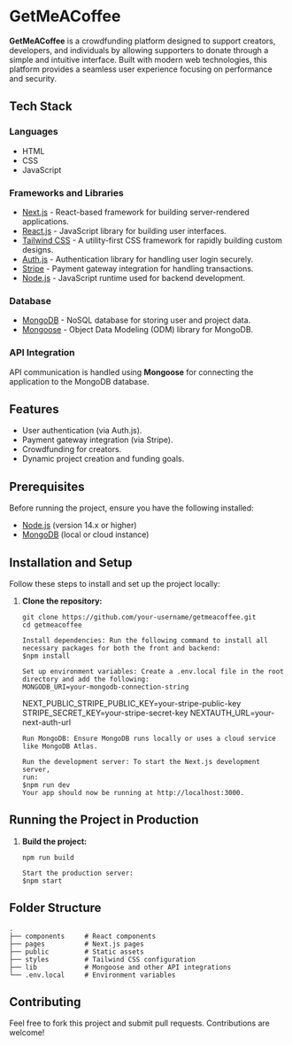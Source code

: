 
<!DOCTYPE html>
<html lang="en">
<head>
  <meta charset="UTF-8">
  <meta name="viewport" content="width=device-width, initial-scale=1.0">
  
</head>
<body>
  <h1>GetMeACoffee</h1>
  <p><strong>GetMeACoffee</strong> is a crowdfunding platform designed to support creators, developers, and individuals by allowing supporters to donate through a simple and intuitive interface. Built with modern web technologies, this platform provides a seamless user experience focusing on performance and security.</p>

  <h2>Tech Stack</h2>
  <h3>Languages</h3>
  <ul>
    <li>HTML</li>
    <li>CSS</li>
    <li>JavaScript</li>
  </ul>

  <h3>Frameworks and Libraries</h3>
  <ul>
    <li><a href="https://nextjs.org/" target="_blank">Next.js</a> - React-based framework for building server-rendered applications.</li>
    <li><a href="https://reactjs.org/" target="_blank">React.js</a> - JavaScript library for building user interfaces.</li>
    <li><a href="https://tailwindcss.com/" target="_blank">Tailwind CSS</a> - A utility-first CSS framework for rapidly building custom designs.</li>
    <li><a href="https://authjs.dev/" target="_blank">Auth.js</a> - Authentication library for handling user login securely.</li>
    <li><a href="https://stripe.com/" target="_blank">Stripe</a> - Payment gateway integration for handling transactions.</li>
    <li><a href="https://nodejs.org/" target="_blank">Node.js</a> - JavaScript runtime used for backend development.</li>
  </ul>

  <h3>Database</h3>
  <ul>
    <li><a href="https://www.mongodb.com/" target="_blank">MongoDB</a> - NoSQL database for storing user and project data.</li>
    <li><a href="https://mongoosejs.com/" target="_blank">Mongoose</a> - Object Data Modeling (ODM) library for MongoDB.</li>
  </ul>

  <h3>API Integration</h3>
  <p>API communication is handled using <strong>Mongoose</strong> for connecting the application to the MongoDB database.</p>

  <h2>Features</h2>
  <ul>
    <li>User authentication (via Auth.js).</li>
    <li>Payment gateway integration (via Stripe).</li>
    <li>Crowdfunding for creators.</li>
    <li>Dynamic project creation and funding goals.</li>
  </ul>

  <h2>Prerequisites</h2>
  <p>Before running the project, ensure you have the following installed:</p>
  <ul>
    <li><a href="https://nodejs.org/" target="_blank">Node.js</a> (version 14.x or higher)</li>
    <li><a href="https://www.mongodb.com/try/download/community" target="_blank">MongoDB</a> (local or cloud instance)</li>
  </ul>

  <h2>Installation and Setup</h2>
  <p>Follow these steps to install and set up the project locally:</p>

  <ol>
    <li><strong>Clone the repository:</strong></li>
    <pre><code>git clone https://github.com/your-username/getmeacoffee.git
cd getmeacoffee</code></pre>

    Install dependencies: Run the following command to install all necessary packages for both the front and backend:
    $npm install

    Set up environment variables: Create a .env.local file in the root directory and add the following:
    MONGODB_URI=your-mongodb-connection-string
NEXT_PUBLIC_STRIPE_PUBLIC_KEY=your-stripe-public-key
STRIPE_SECRET_KEY=your-stripe-secret-key
NEXTAUTH_URL=your-next-auth-url</code></pre>

    Run MongoDB: Ensure MongoDB runs locally or uses a cloud service like MongoDB Atlas.

    Run the development server: To start the Next.js development server,
    run:
    $npm run dev
    Your app should now be running at http://localhost:3000.
  </ol>

  <h2>Running the Project in Production</h2>
  <ol>
    <li><strong>Build the project:</strong></li>
    <pre><code>npm run build</code></pre>

    Start the production server:
    $npm start
  </ol>

  <h2>Folder Structure</h2>
  <pre><code>.
├── components     # React components
├── pages          # Next.js pages
├── public         # Static assets
├── styles         # Tailwind CSS configuration
├── lib            # Mongoose and other API integrations
└── .env.local     # Environment variables
</code></pre>

  <h2>Contributing</h2>
  <p>Feel free to fork this project and submit pull requests. Contributions are welcome!</p>
</body>
</html>




